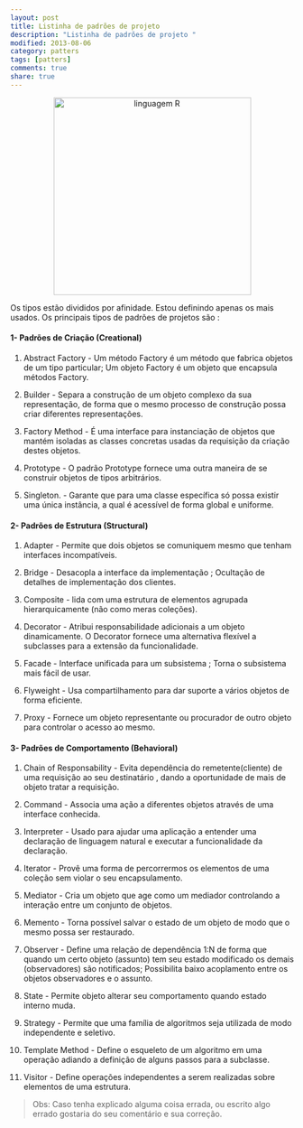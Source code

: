 ```yaml
---
layout: post
title: Listinha de padrões de projeto 
description: "Listinha de padrões de projeto "
modified: 2013-08-06
category: patters
tags: [patters]
comments: true
share: true
---
```


<p style="text-align: center;">
  <img src="{{site.baseurl}}/img/posts/R_logo.png" alt="linguagem R" style="height:350px;" >
</p>

 
Os tipos estão divididos por afinidade. Estou definindo apenas os mais usados. Os principais tipos de padrões de projetos são :

#### 1- Padrões de Criação (Creational)

1. Abstract Factory - Um método Factory é um método que fabrica objetos de um tipo particular; Um objeto Factory é um objeto que encapsula métodos Factory.

2. Builder - Separa a construção de um objeto complexo da sua representação, de forma que o mesmo processo de construção possa criar diferentes representações.

3. Factory Method - É uma interface para instanciação de objetos que mantém isoladas as classes concretas usadas da requisição da criação destes objetos.

4. Prototype - O padrão Prototype fornece uma outra maneira de se construir objetos de tipos arbitrários.

5. Singleton. - Garante que para uma classe específica só possa existir uma única instância, a qual é acessível de forma global e uniforme.

#### 2- Padrões de Estrutura (Structural)

1. Adapter - Permite que dois objetos se comuniquem mesmo que tenham interfaces incompatíveis.

2. Bridge - Desacopla a interface da implementação ; Ocultação de detalhes de implementação dos clientes.

3. Composite - lida com uma estrutura de elementos agrupada hierarquicamente (não como meras coleções).

4. Decorator - Atribui responsabilidade adicionais a um objeto dinamicamente. O Decorator fornece uma alternativa flexível a subclasses para a extensão da funcionalidade.

5. Facade - Interface unificada para um subsistema ; Torna o subsistema mais fácil de usar.

6. Flyweight - Usa compartilhamento para dar suporte a vários objetos de forma eficiente.

7. Proxy - Fornece um objeto representante ou procurador de outro objeto para controlar o acesso ao mesmo.

#### 3- Padrões de Comportamento (Behavioral)

1. Chain of Responsability - Evita dependência do remetente(cliente) de uma requisição ao seu destinatário , dando a oportunidade de mais de objeto tratar a requisição.

2. Command - Associa uma ação a diferentes objetos através de uma interface conhecida.

3. Interpreter - Usado para ajudar uma aplicação a entender uma declaração de linguagem natural e executar a funcionalidade da declaração.

4. Iterator - Provê uma forma de percorrermos os elementos de uma coleção sem violar o seu encapsulamento.

5. Mediator - Cria um objeto que age como um  mediador controlando a interação entre um conjunto de objetos.

6. Memento - Torna possível salvar o estado de um objeto de modo que o mesmo possa ser restaurado.

7. Observer - Define uma relação de dependência 1:N de forma que quando um certo objeto (assunto) tem seu estado modificado os demais (observadores) são notificados; Possibilita baixo acoplamento entre os objetos observadores e o assunto.

8. State - Permite objeto alterar seu comportamento quando estado interno muda.

9. Strategy - Permite que uma família de algoritmos seja utilizada de modo independente e seletivo.

10. Template Method - Define o esqueleto de um algoritmo em uma operação adiando a definição de alguns passos para a subclasse.

11. Visitor - Define operações independentes a serem realizadas sobre elementos de uma estrutura.



> Obs: Caso tenha explicado alguma coisa errada, ou escrito algo errado gostaria do seu comentário e sua correção.

